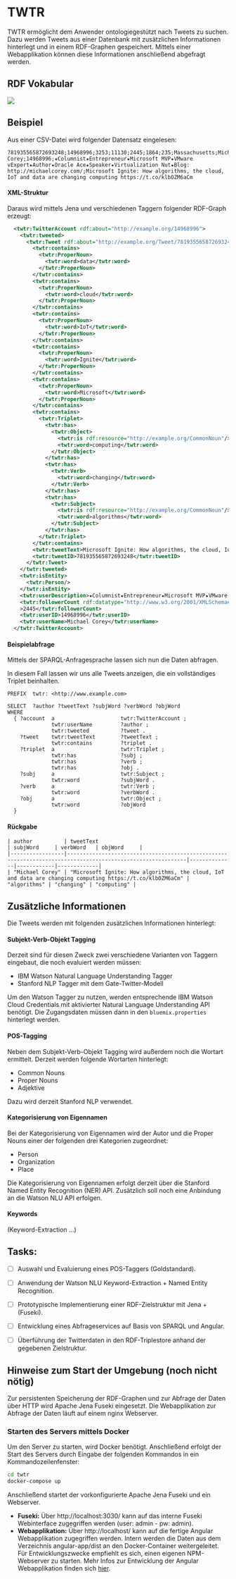 # TWTR

TWTR ermöglicht dem Anwender ontologiegestützt nach Tweets zu suchen. Dazu werden Tweets aus einer Datenbank mit zusätzlichen Informationen hinterlegt und in einem RDF-Graphen gespeichert. Mittels einer Webapplikation können diese Informationen anschließend abgefragt werden.

## RDF Vokabular
<img src="http://svgshare.com/i/1Ts.svg">

## Beispiel
Aus einer CSV-Datei wird folgender Datensatz eingelesen:

```csv
781935565872693248;14968996;3253;11130;2445;1864;235;Massachusetts;Michael Corey;14968996;★Columnist★Entrepreneur★Microsoft MVP★VMware vExpert★Author★Oracle Ace★Speaker★Virtualization Nut★Blog: http://michaelcorey.com/;Microsoft Ignite: How algorithms, the cloud, IoT and data are changing computing https://t.co/klbOZM6aCm
```

#### XML-Struktur
Daraus wird mittels Jena und verschiedenen Taggern folgender RDF-Graph erzeugt:

```xml
  <twtr:TwitterAccount rdf:about="http://example.org/14968996">
    <twtr:tweeted>
      <twtr:Tweet rdf:about="http://example.org/Tweet/781935565872693248">
        <twtr:contains>
          <twtr:ProperNoun>
            <twtr:word>data</twtr:word>
          </twtr:ProperNoun>
        </twtr:contains>
        <twtr:contains>
          <twtr:ProperNoun>
            <twtr:word>cloud</twtr:word>
          </twtr:ProperNoun>
        </twtr:contains>
        <twtr:contains>
          <twtr:ProperNoun>
            <twtr:word>IoT</twtr:word>
          </twtr:ProperNoun>
        </twtr:contains>
        <twtr:contains>
          <twtr:ProperNoun>
            <twtr:word>Ignite</twtr:word>
          </twtr:ProperNoun>
        </twtr:contains>
        <twtr:contains>
          <twtr:ProperNoun>
            <twtr:word>Microsoft</twtr:word>
          </twtr:ProperNoun>
        </twtr:contains>
        <twtr:contains>
          <twtr:Triplet>
            <twtr:has>
              <twtr:Object>
                <twtr:is rdf:resource="http://example.org/CommonNoun"/>
                <twtr:word>computing</twtr:word>
              </twtr:Object>
            </twtr:has>
            <twtr:has>
              <twtr:Verb>
                <twtr:word>changing</twtr:word>
              </twtr:Verb>
            </twtr:has>
            <twtr:has>
              <twtr:Subject>
                <twtr:is rdf:resource="http://example.org/CommonNoun"/>
                <twtr:word>algorithms</twtr:word>
              </twtr:Subject>
            </twtr:has>
          </twtr:Triplet>
        </twtr:contains>
        <twtr:tweetText>Microsoft Ignite: How algorithms, the cloud, IoT and data are changing computing https://t.co/klbOZM6aCm</twtr:tweetText>
        <twtr:tweetID>781935565872693248</twtr:tweetID>
      </twtr:Tweet>
    </twtr:tweeted>
    <twtr:isEntity>
      <twtr:Person/>
    </twtr:isEntity>
    <twtr:userDescription>★Columnist★Entrepreneur★Microsoft MVP★VMware vExpert★Author★Oracle Ace★Speaker★Virtualization Nut★Blog: http://michaelcorey.com/</twtr:userDescription>
    <twtr:followerCount rdf:datatype="http://www.w3.org/2001/XMLSchema#int"
    >2445</twtr:followerCount>
    <twtr:userID>14968996</twtr:userID>
    <twtr:userName>Michael Corey</twtr:userName>
  </twtr:TwitterAccount>
```

#### Beispielabfrage
Mittels der SPARQL-Anfragesprache lassen sich nun die Daten abfragen. 

In diesem Fall lassen wir uns alle Tweets anzeigen, die ein vollständiges Triplet beinhalten.

```sparql
PREFIX  twtr: <http://www.example.com>

SELECT  ?author ?tweetText ?subjWord ?verbWord ?objWord
WHERE
  { ?account  a                     twtr:TwitterAccount ;
              twtr:userName         ?author ;
              twtr:tweeted          ?tweet .
    ?tweet    twtr:tweetText        ?tweetText ;
              twtr:contains         ?triplet .
    ?triplet  a                     twtr:Triplet ;
              twtr:has              ?subj ;
              twtr:has              ?verb ;
              twtr:has              ?obj .
    ?subj     a                     twtr:Subject ;
              twtr:word             ?subjWord .
    ?verb     a                     twtr:Verb ;
              twtr:word             ?verbWord .
    ?obj      a                     twtr:Object ;
              twtr:word             ?objWord
  }
```

#### Rückgabe
```
| author          | tweetText                                                                                                  | subjWord     | verbWord   | objWord     |
|-----------------|------------------------------------------------------------------------------------------------------------|--------------|------------|-------------|
| "Michael Corey" | "Microsoft Ignite: How algorithms, the cloud, IoT and data are changing computing https://t.co/klbOZM6aCm" | "algorithms" | "changing" | "computing" |
```

## Zusätzliche Informationen
Die Tweets werden mit folgenden zusätzlichen Informationen hinterlegt:

#### Subjekt-Verb-Objekt Tagging

Derzeit sind für diesen Zweck zwei verschiedene Varianten von Taggern eingebaut, die noch evaluiert werden müssen:

* IBM Watson Natural Language Understanding Tagger
* Stanford NLP Tagger mit dem Gate-Twitter-Modell

Um den Watson Tagger zu nutzen, werden entsprechende IBM Watson Cloud Credentials mit aktivierter Natural Language Understanding API benötigt. Die Zugangsdaten müssen dann in den `bluemix.properties` hinterlegt werden.

#### POS-Tagging

Neben dem Subjekt-Verb-Objekt Tagging wird außerdem noch die Wortart ermittelt. Derzeit werden folgende Wortarten hinterlegt:

* Common Nouns
* Proper Nouns
* Adjektive

Dazu wird derzeit Stanford NLP verwendet.

#### Kategorisierung von Eigennamen 
Bei der Kategorisierung von Eigennamen wird der Autor und die Proper Nouns einer der folgenden drei Kategorien zugeordnet:

* Person
* Organization
* Place

Die Kategorisierung von Eigennamen erfolgt derzeit über die Stanford Named Entity Recognition (NER) API. Zusätzlich soll noch eine Anbindung an die Watson NLU API erfolgen.

#### Keywords
(Keyword-Extraction ...)

## Tasks:

- [ ] Auswahl und Evaluierung eines POS-Taggers (Goldstandard).
- [ ] Anwendung der Watson NLU Keyword-Extraction + Named Entity Recognition.
- [ ] Prototypische Implementierung einer RDF-Zielstruktur mit Jena + (Fuseki).
- [ ] Entwicklung eines Abfrageservices auf Basis von SPARQL und Angular.
- [ ] Überführung der Twitterdaten in den RDF-Triplestore anhand der gegebenen Zielstruktur.


## Hinweise zum Start der Umgebung (noch nicht nötig)

Zur persistenten Speicherung der RDF-Graphen und zur Abfrage der Daten über HTTP wird Apache Jena Fuseki eingesetzt. Die Webapplikation zur Abfrage der Daten läuft auf einem nginx Webserver.

### Starten des Servers mittels Docker

Um den Server zu starten, wird Docker benötigt. Anschließend erfolgt der Start des Servers durch Eingabe der folgenden Kommandos in ein Kommandozeilenfenster:
```bash
cd twtr
docker-compose up
```
Anschließend startet der vorkonfigurierte Apache Jena Fuseki und ein Webserver.


* **Fuseki:** Über http://localhost:3030/ kann auf das interne Fuseki Webinterface zugegriffen werden (user: admin - pw: admin).
* **Webapplikation:** Über http://localhost/ kann auf die fertige Angular Webapplikation zugegriffen werden. Intern werden die Daten aus dem Verzeichnis angular-app/dist an den Docker-Container weitergeleitet. Für Entwicklungszwecke empfiehlt es sich, einen eigenen NPM-Webserver zu starten. Mehr Infos zur Entwicklung der Angular Webapplikation finden sich [hier](angular-app/README.md).

